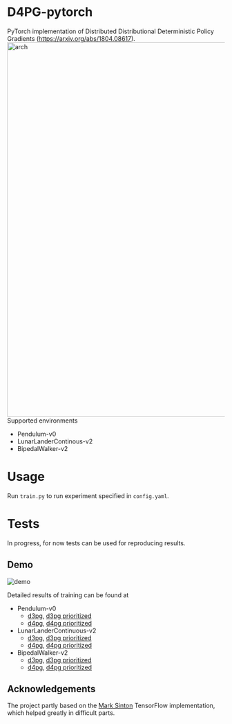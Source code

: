 # D4PG-pytorch

PyTorch implementation of Distributed Distributional Deterministic Policy Gradients (https://arxiv.org/abs/1804.08617).
<img width="865" alt="arch" src="https://user-images.githubusercontent.com/23639048/62874932-bedde500-bd2a-11e9-82e3-6b4899b4e6d2.png">
Supported environments
* Pendulum-v0
* LunarLanderContinous-v2
* BipedalWalker-v2

# Usage
Run `train.py` to run experiment specified in `config.yaml`.

# Tests
In progress, for now tests can be used for reproducing results.

## Demo
![demo](https://user-images.githubusercontent.com/23639048/62875572-eda88b00-bd2b-11e9-95f7-b47d9522df33.gif)

Detailed results of training can be found at
* Pendulum-v0
  * [d3pg](https://schatty.github.io/d4pg/pendulum_d3pg/), [d3pg prioritized](https://schatty.github.io/d4pg/pendulum_d3pg_prior/)
  * [d4pg](https://schatty.github.io/d4pg/pendulum_d4pg/), [d4pg prioritized](https://schatty.github.io/d4pg/pendulum_d4pg_prior/)
* LunarLanderContinuous-v2
  * [d3pg](https://schatty.github.io/d4pg/lunarlander_d3pg/), [d3pg prioritized](https://schatty.github.io/d4pg/lunarlander_d3pg_prior/)
  * [d4pg](https://schatty.github.io/d4pg/lunarlander_d4pg/), [d4pg prioritized](https://schatty.github.io/d4pg/lunarlander_d4pg_prior/)
* BipedalWalker-v2
  * [d3pg](https://schatty.github.io/d4pg/bipedal_d3pg/), [d3pg prioritized](https://schatty.github.io/d4pg/bipedal_d3pg_prior/)
  * [d4pg](https://schatty.github.io/d4pg/bipedal_d4pg/), [d4pg prioritized](https://schatty.github.io/d4pg/bipedal_d4pg_prior/)

## Acknowledgements
The project partly based on the [Mark Sinton](https://github.com/msinto93) TensorFlow implementation, which helped greatly in difficult parts.
